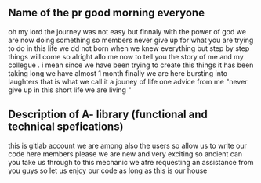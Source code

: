 ## Name of the pr good morning everyone
 oh my lord the journey was not easy but finnaly with the power of god we are now doing something 
 so members never give up for what you are trying to do in this life 
 we dd not born when we knew everything but step by step things will come 
 so alright allo me now to tell you the story of me and my collegue .
 i mean since we have been trying to create this things it has been taking long 
 we have almost 1 month finally we are here bursting into laughters that is what we call it a jouney of life 
 one advice from me "never give up in this short life we are living "


## Description of A- library (functional and technical spefications)
 this is gitlab account we are among also the users so allow us to write our code here members please
 we are new and very exciting so ancient can you take us through to this mechanic
 we afre requesting an assistance from you guys so let us enjoy our code as long as this is our house



 
 


